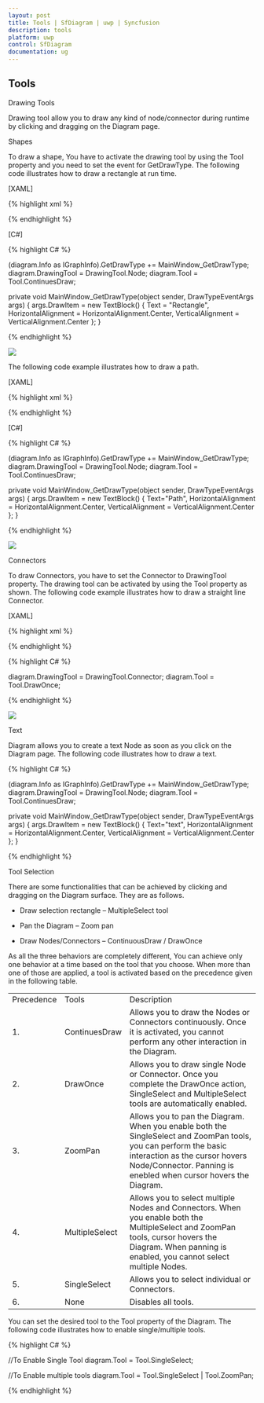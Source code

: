 ```yaml
---
layout: post
title: Tools | SfDiagram | uwp | Syncfusion
description: tools
platform: uwp
control: SfDiagram
documentation: ug
---
```


## Tools

Drawing Tools

Drawing tool allow you to draw any kind of node/connector during runtime by clicking and dragging on the Diagram page.

Shapes

To draw a shape, You have to activate the drawing tool by using the Tool property and you need to set the event for GetDrawType. The following code illustrates how to draw a rectangle at run time.

[XAML]

{% highlight xml %}

<Style TargetType="Path" x:Key="shapestyle">
  <Setter Property="Fill" Value="#fcbc7c"></Setter>
    <Setter Property="Stroke" Value="#f89b4c"/>
    <Setter Property="Stretch" Value="Fill"></Setter>
</Style>

<Style TargetType="{x:Type diagram:Node}">
  <Setter Property="Shape">
    <Setter.Value>
      <RectangleGeometry Rect="10,10,10,10"/>
    </Setter.Value>
  </Setter>
  <Setter Property="ShapeStyle" Value="{StaticResource shapestyle}"></Setter>
</Style>

{% endhighlight %}

[C#]

{% highlight C# %}

(diagram.Info as IGraphInfo).GetDrawType += MainWindow_GetDrawType;
diagram.DrawingTool = DrawingTool.Node;
diagram.Tool = Tool.ContinuesDraw;

private void MainWindow_GetDrawType(object sender, DrawTypeEventArgs args)
{
	args.DrawItem = new TextBlock()
	{
		Text = "Rectangle",
		HorizontalAlignment = HorizontalAlignment.Center,
		VerticalAlignment = VerticalAlignment.Center
	};
}

{% endhighlight %}

![](Tools_images\Tools_img1.png)

The following code example illustrates how to draw a path.

[XAML]

{% highlight xml %}

<Style TargetType="Path" x:Key="shapestyle">
  <Setter Property="Fill" Value="#fbe172"></Setter>
  <Setter Property="Stroke" Value="Black"/>
  <Setter Property="Stretch" Value="Fill"></Setter>
</Style>

<Style TargetType="{x:Type diagram:Node}">
  <Setter Property="Shape" Value="M13.560 67.524 L 21.941 41.731 L 0.000 25.790 L
                                  27.120 25.790 L 35.501 0.000 L 43.882 25.790 L 71.000 
                                  25.790 L 49.061 41.731 L 57.441 67.524 L 35.501 
                                  51.583 z"></Setter>
 <Setter Property="ShapeStyle" Value="{StaticResource shapestyle}"></Setter>
</Style>

{% endhighlight %}

[C#]

{% highlight C# %}

(diagram.Info as IGraphInfo).GetDrawType += MainWindow_GetDrawType;
diagram.DrawingTool = DrawingTool.Node;
diagram.Tool = Tool.ContinuesDraw;

private void MainWindow_GetDrawType(object sender, DrawTypeEventArgs args)
{
	args.DrawItem = new TextBlock()
	{
		Text="Path",
		HorizontalAlignment = HorizontalAlignment.Center,
		VerticalAlignment = VerticalAlignment.Center
	};
}

{% endhighlight %}

![](Tools_images\Tools_img2.png)

Connectors

To draw Connectors, you have to set the Connector to DrawingTool property. The drawing tool can be activated by using the Tool property as shown. The following code example illustrates how to draw a straight line Connector.

[XAML]

{% highlight xml %}

<Style x:Key="decoratorstyle" TargetType="Path">
  <Setter Property="Stroke" Value="Black" />
  <Setter Property="Fill" Value="Black" />
  <Setter Property="StrokeThickness" Value="1" />
</Style>

<Style TargetType="Path" x:Key="connectorstyle">
  <Setter Property="Stroke" Value="Black"></Setter>
  <Setter Property="StrokeThickness" Value="2"></Setter>
</Style>

<Style TargetType="{x:Type diagram:Connector}">
  <Setter Property="TargetDecoratorStyle" Value="{StaticResource decoratorstyle1}"/>
  <Setter Property="ConnectorGeometryStyle" Value="{StaticResource connectorstyle}"/>
</Style>

{% endhighlight %}

{% highlight C# %}

diagram.DrawingTool = DrawingTool.Connector;
diagram.Tool = Tool.DrawOnce;

{% endhighlight %}

![](Tools_images\Tools_img3.png)

Text

Diagram allows you to create a text Node as soon as you click on the Diagram page. The following code illustrates how to draw a text.

{% highlight C# %}

(diagram.Info as IGraphInfo).GetDrawType += MainWindow_GetDrawType;
diagram.DrawingTool = DrawingTool.Node;
diagram.Tool = Tool.ContinuesDraw;

private void MainWindow_GetDrawType(object sender, DrawTypeEventArgs args)
{
	args.DrawItem = new TextBlock()
	{
		Text="text",
		HorizontalAlignment = HorizontalAlignment.Center,
		VerticalAlignment = VerticalAlignment.Center
	};
}

{% endhighlight %}

Tool Selection

There are some functionalities that can be achieved by clicking and dragging on the Diagram surface. They are as follows.

* Draw selection rectangle – MultipleSelect tool

* Pan the Diagram – Zoom pan

* Draw Nodes/Connectors – ContinuousDraw / DrawOnce

As all the three behaviors are completely different, You can achieve only one behavior at a time based on the tool that you choose. When more than one of those are applied, a tool is activated based on the precedence given in the following table.

<table>
<tr>
<td>
Precedence</td><td>
Tools</td><td>
Description</td></tr>
<tr>
<td>
1.</td><td>
ContinuesDraw</td><td>
Allows you to draw the Nodes or Connectors continuously. Once it is activated, you cannot perform any other interaction in the Diagram.</td></tr>
<tr>
<td>
2.</td><td>
DrawOnce</td><td>
Allows you to draw single Node or Connector. Once you complete the DrawOnce action, SingleSelect and MultipleSelect tools are automatically enabled.</td></tr>
<tr>
<td>
3.</td><td>
ZoomPan</td><td>
Allows you to pan the Diagram. When you enable both the SingleSelect and ZoomPan tools, you can perform the basic interaction as the cursor hovers Node/Connector. Panning is enebled when cursor hovers the Diagram.</td></tr>
<tr>
<td>
4.</td><td>
MultipleSelect</td><td>
Allows you to select multiple Nodes and Connectors. When you enable both the MultipleSelect and ZoomPan tools, cursor hovers the Diagram. When panning is enabled, you cannot select multiple Nodes.</td></tr>
<tr>
<td>
5.</td><td>
SingleSelect</td><td>
Allows you to select individual or Connectors.</td></tr>
<tr>
<td>
6.</td><td>
None</td><td>
Disables all tools.</td></tr>
</table>


You can set the desired tool to the Tool property of the Diagram. The following code illustrates how to enable single/multiple tools.

{% highlight C# %}

//To Enable Single Tool
diagram.Tool = Tool.SingleSelect;

//To Enable multiple tools
diagram.Tool = Tool.SingleSelect | Tool.ZoomPan; 
 
{% endhighlight %}